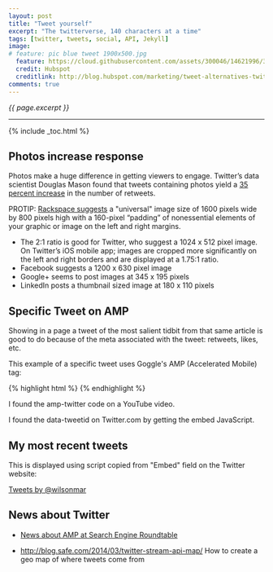 ```yaml
---
layout: post
title: "Tweet yourself"
excerpt: "The twitterverse, 140 characters at a time"
tags: [twitter, tweets, social, API, Jekyll]
image:
# feature: pic blue tweet 1900x500.jpg
  feature: https://cloud.githubusercontent.com/assets/300046/14621996/357d5874-0584-11e6-82f7-92ef5ce54893.jpg
  credit: Hubspot
  creditlink: http://blog.hubspot.com/marketing/tweet-alternatives-twitter-for-business-ht
comments: true
---
```

<i>{{ page.excerpt }}</i>
<hr />
{% include _toc.html %}

## Photos increase response #

Photos make a huge difference in getting viewers to engage.
Twitter’s data scientist Douglas Mason found that 
tweets containing photos yield a 
<a target="_blank" href="https://blog.twitter.com/2014/what-fuels-a-tweets-engagement">
35 percent increase</a> in the number of retweets. 

PROTIP: <a target="_blank" href="http://blog.rackspace.com/image-size-specs-across-social-media/?cm_mmc=Digital-_-social-_-TWITTER-_-socmed887">
Rackspace suggests</a> a "universal" image size of 1600 pixels wide by 800 pixels high with a 
160-pixel “padding” of nonessential elements of your graphic or image on the left and right margins. 

   * The 2:1 ratio is good for Twitter, who suggest a 1024 x 512 pixel image. 
   On Twitter’s iOS mobile app; images are cropped more significantly on the left and right borders and are displayed at a 1.75:1 ratio.
   * Facebook suggests a 1200 x 630 pixel image
   * Google+ seems to post images at 345 x 195 pixels
   * LinkedIn posts a thumbnail sized image at 180 x 110 pixels

## Specific Tweet on AMP

Showing in a page a tweet of the most salient tidbit from that same article 
is good to do because of the meta associated with the tweet:
retweets, likes, etc.

<amp-twitter width=486 height=657 layout="responsive" data-tweetid="711272963031470080" data-cards="hidden">

This example of a specific tweet
uses Goggle's AMP (Accelerated Mobile) tag:

{% highlight html %}
<amp-twitter width=486 height=657 layout="responsive" 
data-tweetid="711272963031470080" data-cards="hidden">
{% endhighlight %}

I found the amp-twitter code on a YouTube video.

I found the data-tweetid on Twitter.com by getting the embed JavaScript.


## My most recent tweets

This is displayed using script copied from "Embed" field on the Twitter website:

<a class="twitter-timeline" href="https://twitter.com/wilsonmar" data-widget-id="711272963031470080">Tweets by @wilsonmar</a>
<script>!function(d,s,id){var js,fjs=d.getElementsByTagName(s)[0],p=/^http:/.test(d.location)?'http':'https';if(!d.getElementById(id)){js=d.createElement(s);js.id=id;js.src=p+"://platform.twitter.com/widgets.js";fjs.parentNode.insertBefore(js,fjs);}}(document,"script","twitter-wjs");</script>
          

## News about Twitter

* <a target="_blank" href="https://www.seroundtable.com/tag/google-amp">
  News about AMP at Search Engine Roundtable</a>

* http://blog.safe.com/2014/03/twitter-stream-api-map/
  How to create a geo map of where tweets come from

